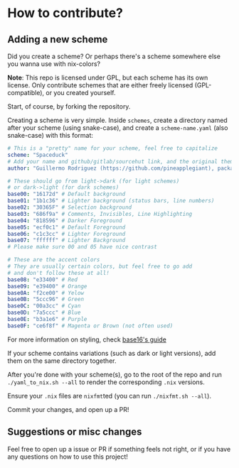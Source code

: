 # How to contribute?

## Adding a new scheme
Did you create a scheme? Or perhaps there's a scheme somewhere else you wanna use with nix-colors?

**Note**: This repo is licensed under GPL, but each scheme has its own license. Only contribute schemes that are either freely licensed (GPL-compatible), or you created yourself.

Start, of course, by forking the repository.

Creating a scheme is very simple. Inside `schemes`, create a directory named after your scheme (using snake-case), and create a `scheme-name.yaml` (also snake-case) with this format:

```yaml
# This is a "pretty" name for your scheme, feel free to capitalize
scheme: "Spaceduck"
# Add your name and github/gitlab/sourcehut link, and the original theme creator (if not you)
author: "Guillermo Rodriguez (https://github.com/pineapplegiant), packaged by Gabriel Fontes (https://github.com/Misterio77)"

# These should go from light->dark (for light schemes)
# or dark->light (for dark schemes)
base00: "16172d" # Default background
base01: "1b1c36" # Lighter background (status bars, line numbers)
base02: "30365F" # Selection background
base03: "686f9a" # Comments, Invisibles, Line Highlighting
base04: "818596" # Darker Foreground
base05: "ecf0c1" # Default Foreground
base06: "c1c3cc" # Lighter Foreground
base07: "ffffff" # Lighter Background
# Please make sure 00 and 05 have nice contrast

# These are the accent colors
# They are usually certain colors, but feel free to go add
# and don't follow these at all!
base08: "e33400" # Red
base09: "e39400" # Orange
base0A: "f2ce00" # Yelow
base0B: "5ccc96" # Green
base0C: "00a3cc" # Cyan
base0D: "7a5ccc" # Blue
base0E: "b3a1e6" # Purple
base0F: "ce6f8f" # Magenta or Brown (not often used)
```

For more information on styling, check [base16's guide](https://github.com/chriskempson/base16/blob/master/styling.md)

If your scheme contains variations (such as dark or light versions), add them on the same directory together.

After you're done with your scheme(s), go to the root of the repo and run `./yaml_to_nix.sh --all` to render the corresponding `.nix` versions.

Ensure your `.nix` files are `nixfmt`ted (you can run `./nixfmt.sh --all`).

Commit your changes, and open up a PR!

## Suggestions or misc changes
Feel free to open up a issue or PR if something feels not right, or if you have any questions on how to use this project!
